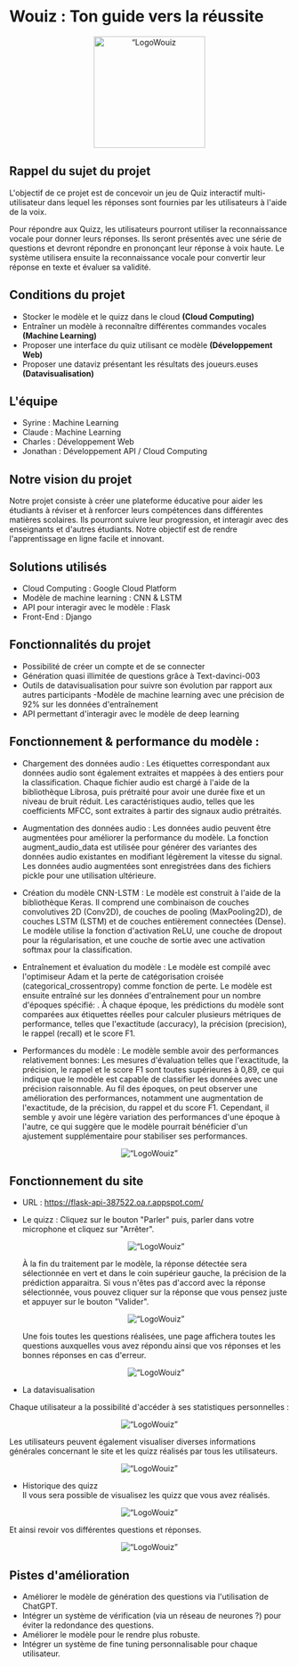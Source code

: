 # Wouiz : Ton guide vers la réussite
<div style="text-align:center;">
    <img src="./img/logo.png" alt= “LogoWouiz height=200 width=200>
</div>

## Rappel du sujet du projet

L'objectif de ce projet est de concevoir un jeu de Quiz interactif multi-utilisateur dans lequel les réponses sont fournies par les utilisateurs à l'aide de la voix.

Pour répondre aux Quizz, les utilisateurs pourront utiliser la reconnaissance vocale pour donner leurs réponses. Ils seront présentés avec une série de
questions et devront répondre en prononçant leur réponse à voix haute. Le système utilisera ensuite la reconnaissance vocale pour convertir leur réponse en texte et
évaluer sa validité.

## Conditions du projet
- Stocker le modèle et le quizz dans le cloud **(Cloud Computing)**
- Entraîner un modèle à reconnaître différentes commandes vocales **(Machine Learning)**
- Proposer une interface du quiz utilisant ce modèle **(Développement Web)**
- Proposer une dataviz présentant les résultats des joueurs.euses **(Datavisualisation)**


## L'équipe
- Syrine : Machine Learning
- Claude : Machine Learning
- Charles : Développement Web
- Jonathan : Développement API / Cloud Computing


## Notre vision du projet

Notre projet consiste à créer une plateforme éducative pour aider les étudiants à réviser et à renforcer leurs compétences dans différentes matières scolaires. Ils pourront suivre leur progression, et interagir avec des enseignants et d'autres étudiants. Notre objectif est de rendre l'apprentissage en ligne facile et innovant. 

## Solutions utilisés
- Cloud Computing : Google Cloud Platform 
- Modèle de machine learning : CNN & LSTM
- API pour interagir avec le modèle : Flask
- Front-End : Django

## Fonctionnalités du projet 
- Possibilité de créer un compte et de se connecter
- Génération quasi illimitée de questions grâce à Text-davinci-003
- Outils de datavisualisation pour suivre son évolution par rapport aux autres participants
-Modèle de machine learning avec une précision de 92% sur les données d'entraînement
- API permettant d'interagir avec le modèle de deep learning

## Fonctionnement & performance du modèle :
 
- Chargement des données audio :
		Les étiquettes correspondant aux données audio sont également extraites et mappées à des entiers pour la classification.
		Chaque fichier audio est chargé à l'aide de la bibliothèque Librosa, puis prétraité pour avoir une durée fixe et un niveau de bruit réduit.
		Les caractéristiques audio, telles que les coefficients MFCC, sont extraites à partir des signaux audio prétraités.
	
- Augmentation des données audio :
		Les données audio peuvent être augmentées pour améliorer la performance du modèle.
		La fonction augment_audio_data est utilisée pour générer des variantes des données audio existantes en modifiant légèrement la vitesse du signal.
		Les données audio augmentées sont enregistrées dans des fichiers pickle pour une utilisation ultérieure.

- Création du modèle CNN-LSTM :
		Le modèle est construit à l'aide de la bibliothèque Keras.
		Il comprend une combinaison de couches convolutives 2D (Conv2D), de couches de pooling (MaxPooling2D), de couches LSTM (LSTM) et de couches entièrement connectées (Dense).
		Le modèle utilise la fonction d'activation ReLU, une couche de dropout pour la régularisation, et une couche de sortie avec une activation softmax pour la classification.

- Entraînement et évaluation du modèle :
		Le modèle est compilé avec l'optimiseur Adam et la perte de catégorisation croisée (categorical_crossentropy) comme fonction de perte.
		Le modèle est ensuite entraîné sur les données d'entraînement pour un nombre d'époques spécifié:
		. À chaque époque, les prédictions du modèle sont comparées aux étiquettes réelles pour calculer plusieurs métriques de performance, telles que l'exactitude (accuracy), la précision (precision), le rappel (recall) et le score F1.

- Performances du modèle :
		Le modèle semble avoir des performances relativement bonnes: Les mesures d'évaluation telles que l'exactitude, la précision, le rappel et le score F1 sont toutes supérieures à 0,89, ce qui indique que le modèle est capable de classifier les données avec une précision raisonnable.
		Au fil des époques, on peut observer une amélioration des performances, notamment une augmentation de l'exactitude, de la précision, du rappel et du score F1. 
		Cependant, il semble y avoir une légère variation des performances d'une époque à l'autre, ce qui suggère que le modèle pourrait bénéficier d'un ajustement supplémentaire pour stabiliser ses performances.

<div style="text-align:center;">
    <img src="./img/Data_model.png" alt= “LogoWouiz”>
</div>

## Fonctionnement du site
- URL : https://flask-api-387522.oa.r.appspot.com/
- Le quizz : 
    Cliquez sur le bouton "Parler" puis, parler dans votre microphone et cliquez sur "Arrêter". 
    <div style="text-align:center;">
        <img src="./img/Parler_quizz.png" alt= “LogoWouiz”>
    </div>
     
    À la fin du traitement par le modèle, la réponse détectée sera sélectionnée en vert et dans le coin supérieur gauche, la précision de la prédiction apparaitra. Si vous n'êtes pas d'accord avec la réponse sélectionnée, vous pouvez cliquer sur la réponse que vous pensez juste et appuyer sur le bouton "Valider".

    <div style="text-align:center;">
        <img src="./img/Changer_reponse.png" alt= “LogoWouiz”>
    </div>

    Une fois toutes les questions réalisées, une page affichera toutes les questions auxquelles vous avez répondu ainsi que vos réponses et les bonnes réponses en cas d'erreur.
    <div style="text-align:center;">
        <img src="./img/Affiche_resultat.png" alt= “LogoWouiz”>
    </div>

- La datavisualisation

Chaque utilisateur a la possibilité d'accéder à ses statistiques personnelles : 
<div style="text-align:center;">
    <img src="./img/Dashboard_User.png" alt= “LogoWouiz”>
</div>

Les utilisateurs peuvent également visualiser diverses informations générales concernant le site et les quizz réalisés par tous les utilisateurs.
<div style="text-align:center;">
    <img src="./img/Dashboard_dataviz.png" alt= “LogoWouiz”>
</div>

- Historique des quizz  
Il vous sera possible de visualisez les quizz que vous avez réalisés.

<div style="text-align:center;">
    <img src="./img/Quizz_passés.png" alt= “LogoWouiz”>
</div>

Et ainsi revoir vos différentes questions et réponses.
<div style="text-align:center;">
    <img src="./img/Détails du quizz.png" alt= “LogoWouiz”>
</div>

## Pistes d'amélioration

- Améliorer le modèle de génération des questions via l'utilisation de ChatGPT.
- Intégrer un système de vérification (via un réseau de neurones ?) pour éviter la redondance des questions.
- Améliorer le modèle pour le rendre plus robuste.
- Intégrer un système de fine tuning personnalisable pour chaque utilisateur.